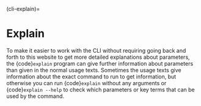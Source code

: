 (cli-explain)=

# Explain

To make it easier to work with the CLI without requiring going back and forth to this website to get more detailed explanations about parameters, the {code}`explain` program can give further information about parameters than given in the normal usage texts. Sometimes the usage texts give information about the exact command to run to get information, but otherwise you can run {code}`explain` without any arguments or {code}`explain --help` to check which parameters or key terms that can be used by the command.
